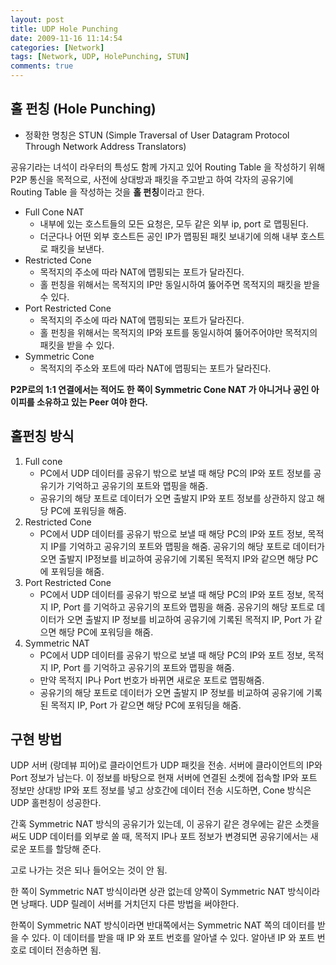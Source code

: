 ```yaml
---
layout: post
title: UDP Hole Punching
date: 2009-11-16 11:14:54
categories: [Network]
tags: [Network, UDP, HolePunching, STUN]
comments: true
---
```



## 홀 펀칭 (Hole Punching)
* 정확한 명칭은 STUN (Simple Traversal of User Datagram Protocol Through Network Address Translators)
 
공유기라는 녀석이 라우터의 특성도 함께 가지고 있어 Routing Table 을 작성하기 위해 P2P 통신을 목적으로,
사전에 상대방과 패킷을 주고받고 하여 각자의 공유기에 Routing Table 을 작성하는 것을 **홀 펀칭**이라고 한다.
 
* Full Cone NAT
  * 내부에 있는 호스트들의 모든 요청은, 모두 같은 외부 ip, port 로 맵핑된다.
  * 더군다나 어떤 외부 호스트든 공인 IP가 맵핑된 패킷 보내기에 의해 내부 호스트로 패킷을 보낸다.
* Restricted Cone
  * 목적지의 주소에 따라 NAT에 맵핑되는 포트가 달라진다.
  * 홀 펀칭을 위해서는 목적지의 IP만 동일시하여 뚫어주면 목적지의 패킷을 받을 수 있다.
* Port Restricted Cone
  * 목적지의 주소에 따라 NAT에 맵핑되는 포트가 달라진다.
  * 홀 펀칭을 위해서는 목적지의 IP와 포트를 동일시하여 뚫어주어야만 목적지의 패킷을 받을 수 있다.
* Symmetric Cone
  * 목적지의 주소와 포트에 따라 NAT에 맵핑되는 포트가 달라진다.
 
**P2P로의 1:1 연결에서는 적어도 한 쪽이 Symmetric Cone NAT 가 아니거나 공인 아이피를 소유하고 있는 Peer 여야 한다.**
 
## 홀펀칭 방식
1. Full cone
   * PC에서 UDP 데이터를 공유기 밖으로 보낼 때 해당 PC의 IP와 포트 정보를 공유기가 기억하고 공유기의 포트와 맵핑을 해줌.
   * 공유기의 해당 포트로 데이터가 오면 출발지 IP와 포트 정보를 상관하지 않고 해당 PC에 포워딩을 해줌.
2. Restricted Cone
   * PC에서 UDP 데이터를 공유기 밖으로 보낼 때 해당 PC의 IP와 포트 정보, 목적지 IP를 기억하고 공유기의 포트와 맵핑을 해줌.
공유기의 해당 포트로 데이터가 오면 출발지 IP정보를 비교하여 공유기에 기록된 목적지 IP와 같으면 해당 PC에 포워딩을 해줌.
3. Port Restricted Cone
   * PC에서 UDP 데이터를 공유기 밖으로 보낼 때 해당 PC의 IP와 포트 정보, 목적지 IP, Port 를 기억하고 공유기의 포트와 맵핑을 해줌.
공유기의 해당 포트로 데이터가 오면 출발지 IP 정보를 비교하여 공유기에 기록된 목적지 IP, Port 가 같으면 해당 PC에 포워딩을 해줌.
4. Symmetric NAT
   * PC에서 UDP 데이터를 공유기 밖으로 보낼 때 해당 PC의 IP와 포트 정보, 목적지 IP, Port 를 기억하고 공유기의 포트와 맵핑을 해줌.
   * 만약 목적지 IP나 Port 번호가 바뀌면 새로운 포트로 맵핑해줌.
   * 공유기의 해당 포트로 데이터가 오면 출발지 IP 정보를 비교하여 공유기에 기록된 목적지 IP, Port 가 같으면 해당 PC에 포워딩을 해줌.

## 구현 방법 
UDP 서버 (랑데뷰 피어)로 클라이언트가 UDP 패킷을 전송.
서버에 클라이언트의 IP와 Port 정보가 남는다.
이 정보를 바탕으로 현재 서버에 연결된 소켓에 접속할 IP와 포트 정보만 상대방 IP와 포트 정보를 넣고 상호간에 데이터 전송 시도하면,
Cone 방식은 UDP 홀펀칭이 성공한다.
 
간혹 Symmetric NAT 방식의 공유기가 있는데,
이 공유기 같은 경우에는 같은 소켓을 써도 UDP 데이터를 외부로 쏠 때, 목적지 IP나 포트 정보가 변경되면 공유기에서는 새로운 포트를 할당해 준다.

고로 나가는 것은 되나 들어오는 것이 안 됨.

한 쪽이 Symmetric NAT 방식이라면 상관 없는데 양쪽이 Symmetric NAT 방식이라면 낭패다.
UDP 릴레이 서버를 거치던지 다른 방법을 써야한다.
 
한쪽이 Symmetric NAT 방식이라면 반대쪽에서는 Symmetric NAT 쪽의 데이터를 받을 수 있다.
이 데이터를 받을 때 IP 와 포트 번호를 알아낼 수 있다.
알아낸 IP 와 포트 번호로 데이터 전송하면 됨.